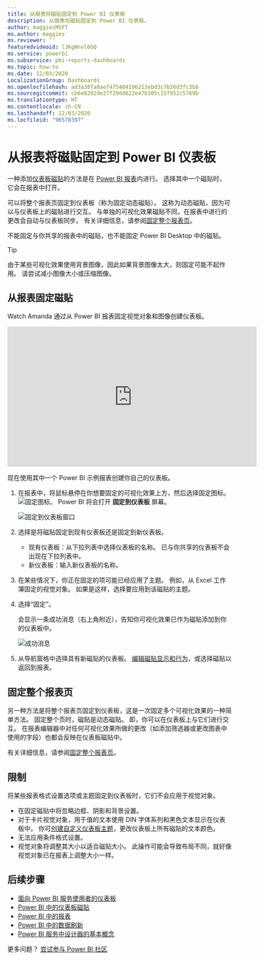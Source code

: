 ```yaml
---
title: 从报表将磁贴固定到 Power BI 仪表板
description: 从报表将磁贴固定到 Power BI 仪表板。
author: maggiesMSFT
ms.author: maggies
ms.reviewer: ''
featuredvideoid: lJKgWnvl6bQ
ms.service: powerbi
ms.subservice: pbi-reports-dashboards
ms.topic: how-to
ms.date: 12/03/2020
LocalizationGroup: Dashboards
ms.openlocfilehash: ad3a38fa8aef4f5404196213ebd3c7b26d3fc3b8
ms.sourcegitcommit: cb6e0202de27f29dd622e47b305c15f952c5769b
ms.translationtype: HT
ms.contentlocale: zh-CN
ms.lasthandoff: 12/03/2020
ms.locfileid: "96578397"
---
```

# <a name="pin-a-tile-to-a-power-bi-dashboard-from-a-report"></a>从报表将磁贴固定到 Power BI 仪表板

一种添加[仪表板磁贴](../consumer/end-user-tiles.md)的方法是在 [Power BI 报表](../consumer/end-user-reports.md)内进行。 选择其中一个磁贴时，它会在报表中打开。

可以将整个报表页固定到仪表板（称为固定动态磁贴）。 这称为动态磁贴，因为可以与仪表板上的磁贴进行交互。 与单独的可视化效果磁贴不同，在报表中进行的更改会自动与仪表板同步。 有关详细信息，请参阅[固定整个报表页](#pin-an-entire-report-page)。

不能固定与你共享的报表中的磁贴，也不能固定 Power BI Desktop 中的磁贴。 

> [!TIP]
> 由于某些可视化效果使用背景图像，因此如果背景图像太大，则固定可能不起作用。 请尝试减小图像大小或压缩图像。  
> 
> 

## <a name="pin-a-tile-from-a-report"></a>从报表固定磁贴
Watch Amanda 通过从 Power BI 报表固定视觉对象和图像创建仪表板。
    

<iframe width="560" height="315" src="https://www.youtube.com/embed/lJKgWnvl6bQ" frameborder="0" allowfullscreen></iframe>

现在使用其中一个 Power BI 示例报表创建你自己的仪表板。

1. 在报表中，将鼠标悬停在你想要固定的可视化效果上方，然后选择固定图标。 ![固定图标](media/service-dashboard-pin-tile-from-report/pbi_pintile_small.png)。 Power BI 将会打开 **固定到仪表板** 屏幕。
   
     ![固定到仪表板窗口](media/service-dashboard-pin-tile-from-report/pbi_themes2.png)
2. 选择是将磁贴固定到现有仪表板还是固定到新仪表板。
   
   * 现有仪表板：从下拉列表中选择仪表板的名称。 已与你共享的仪表板不会出现在下拉列表中。
   * 新仪表板：输入新仪表板的名称。
3. 在某些情况下，你正在固定的项可能已经应用了主题。 例如，从 Excel 工作簿固定的视觉对象。 如果是这样，选择要应用到该磁贴的主题。
4. 选择“固定”。
   
   会显示一条成功消息（右上角附近），告知你可视化效果已作为磁贴添加到你的仪表板中。
   
   ![成功消息](media/service-dashboard-pin-tile-from-report/pinsuccess.png)
5. 从导航窗格中选择具有新磁贴的仪表板。 [编辑磁贴显示和行为](service-dashboard-edit-tile.md)，或选择磁贴以返回到报表。

## <a name="pin-an-entire-report-page"></a>固定整个报表页
另一种方法是将整个报表页固定到仪表板，这是一次固定多个可视化效果的一种简单方法。 固定整个页时，磁贴是动态磁贴。 即，你可以在仪表板上与它们进行交互。 在报表编辑器中对任何可视化效果所做的更改（如添加筛选器或更改图表中使用的字段）也都会反映在仪表板磁贴中。  

有关详细信息，请参阅[固定整个报表页](service-dashboard-pin-live-tile-from-report.md)。

## <a name="limitations"></a>限制
将某些报表格式设置选项或主题固定到仪表板时，它们不会应用于视觉对象。
- 在固定磁贴中将忽略边框、阴影和背景设置。
- 对于卡片视觉对象，用于值的文本使用 DIN 字体系列和黑色文本显示在仪表板中。 你可[创建自定义仪表板主题](service-dashboard-themes.md)，更改仪表板上所有磁贴的文本颜色。
- 无法应用条件格式设置。
- 视觉对象将调整其大小以适合磁贴大小。 此操作可能会导致布局不同，就好像视觉对象已在报表上调整大小一样。

## <a name="next-steps"></a>后续步骤
- [面向 Power BI 服务使用者的仪表板](../consumer/end-user-dashboards.md)
- [Power BI 中的仪表板磁贴](../consumer/end-user-tiles.md)
- [Power BI 中的报表](../consumer/end-user-reports.md)
- [Power BI 中的数据刷新](../connect-data/refresh-data.md)
- [Power BI 服务中设计器的基本概念](../fundamentals/service-basic-concepts.md)

更多问题？ [尝试参与 Power BI 社区](https://community.powerbi.com/)
